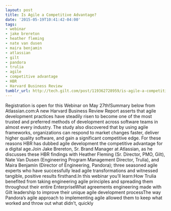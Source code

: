 ```yaml
---
layout: post
title: Is Agile a Competitive Advantage?
date: '2015-05-19T10:41:42-04:00'
tags:
- webinar
- jake brereton
- heather fleming
- nate van dusen
- maira benjamin
- atlassian
- gilt
- pandora
- trulia
- agile
- competitive advantage
- HBR
- Harvard Business Review
tumblr_url: http://tech.gilt.com/post/119362728959/is-agile-a-competitive-advantage
---
```

Registration is open for this Webinar on May 27th!Summary below from Atlassian.com:A new Harvard Business Review Report asserts that agile development practices have steadily risen to become one of the most trusted and preferred methods of development across software teams in almost every industry. The study also discovered that by using agile frameworks, organizations can respond to market changes faster, deliver higher quality software, and gain a significant competitive edge. For these reasons HBR has dubbed agile development the competitive advantage for a digital age.Join Jake Brereton, Sr. Brand Manager at Atlassian, as he discusses these HBR findings with Heather Fleming (Sr. Director, PMO, Gilt), Nate Van Dusen (Engineering Program Management Director, Trulia), and Maira Benjamin (Director of Engineering, Pandora); three seasoned agile experts who have successfully lead agile transformations and witnessed tangible, positive results firsthand.In this webinar you’ll learn:How Trulia benefited from taking engineering agile principles and spreading them throughout their entire EnterpriseWhat agreements engineering made with Gilt leadership to improve their unique agile development processThe way Pandora’s agile approach to implementing agile allowed them to keep what worked and throw out what didn’t, quickly 
